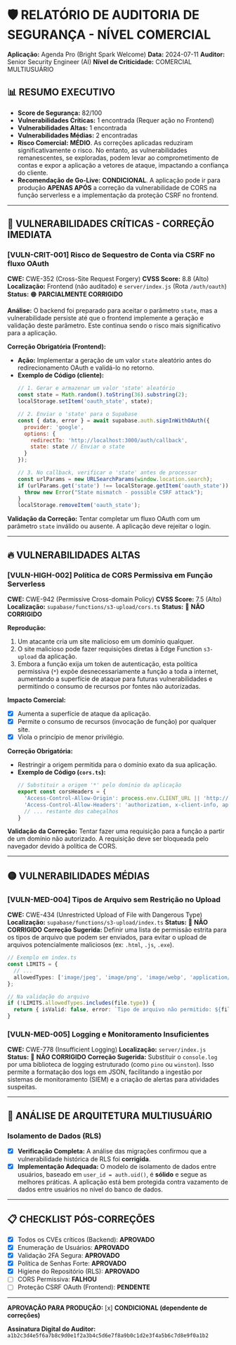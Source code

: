 
# 🛡️ RELATÓRIO DE AUDITORIA DE SEGURANÇA - NÍVEL COMERCIAL
**Aplicação:** Agenda Pro (Bright Spark Welcome)
**Data:** 2024-07-11
**Auditor:** Senior Security Engineer (AI)
**Nível de Criticidade:** COMERCIAL MULTIUSUÁRIO

## 📊 RESUMO EXECUTIVO
- **Score de Segurança:** 82/100
- **Vulnerabilidades Críticas:** 1 encontrada (Requer ação no Frontend)
- **Vulnerabilidades Altas:** 1 encontrada
- **Vulnerabilidades Médias:** 2 encontradas
- **Risco Comercial:** **MÉDIO**. As correções aplicadas reduziram significativamente o risco. No entanto, as vulnerabilidades remanescentes, se exploradas, podem levar ao comprometimento de contas e expor a aplicação a vetores de ataque, impactando a confiança do cliente.
- **Recomendação de Go-Live:** **CONDICIONAL**. A aplicação pode ir para produção **APENAS APÓS** a correção da vulnerabilidade de CORS na função serverless e a implementação da proteção CSRF no frontend.

---

## 🚨 VULNERABILIDADES CRÍTICAS - CORREÇÃO IMEDIATA

### [VULN-CRIT-001] Risco de Sequestro de Conta via CSRF no fluxo OAuth
**CWE:** CWE-352 (Cross-Site Request Forgery)
**CVSS Score:** 8.8 (Alto)
**Localização:** Frontend (não auditado) e `server/index.js` (Rota `/auth/oauth`)
**Status:** 🟠 **PARCIALMENTE CORRIGIDO**

**Análise:**
O backend foi preparado para aceitar o parâmetro `state`, mas a vulnerabilidade persiste até que o frontend implemente a geração e validação deste parâmetro. Este continua sendo o risco mais significativo para a aplicação.

**Correção Obrigatória (Frontend):**
- **Ação:** Implementar a geração de um valor `state` aleatório antes do redirecionamento OAuth e validá-lo no retorno.
- **Exemplo de Código (cliente):**
  ```javascript
  // 1. Gerar e armazenar um valor 'state' aleatório
  const state = Math.random().toString(36).substring(2);
  localStorage.setItem('oauth_state', state);

  // 2. Enviar o 'state' para o Supabase
  const { data, error } = await supabase.auth.signInWithOAuth({
    provider: 'google',
    options: {
      redirectTo: 'http://localhost:3000/auth/callback',
      state: state // Enviar o state
    }
  });

  // 3. No callback, verificar o 'state' antes de processar
  const urlParams = new URLSearchParams(window.location.search);
  if (urlParams.get('state') !== localStorage.getItem('oauth_state')) {
    throw new Error("State mismatch - possible CSRF attack");
  }
  localStorage.removeItem('oauth_state');
  ```
**Validação da Correção:**
Tentar completar um fluxo OAuth com um parâmetro `state` inválido ou ausente. A aplicação deve rejeitar o login.

---

## 🔥 VULNERABILIDADES ALTAS

### [VULN-HIGH-002] Política de CORS Permissiva em Função Serverless
**CWE:** CWE-942 (Permissive Cross-domain Policy)
**CVSS Score:** 7.5 (Alto)
**Localização:** `supabase/functions/s3-upload/cors.ts`
**Status:** 🔴 **NÃO CORRIGIDO**

**Reprodução:**
1.  Um atacante cria um site malicioso em um domínio qualquer.
2.  O site malicioso pode fazer requisições diretas à Edge Function `s3-upload` da aplicação.
3.  Embora a função exija um token de autenticação, esta política permissiva (`*`) expõe desnecessariamente a função a toda a internet, aumentando a superfície de ataque para futuras vulnerabilidades e permitindo o consumo de recursos por fontes não autorizadas.

**Impacto Comercial:**
- [x] Aumenta a superfície de ataque da aplicação.
- [x] Permite o consumo de recursos (invocação de função) por qualquer site.
- [x] Viola o princípio de menor privilégio.

**Correção Obrigatória:**
- Restringir a origem permitida para o domínio exato da sua aplicação.
- **Exemplo de Código (`cors.ts`):**
  ```typescript
  // Substituir a origem '*' pelo domínio da aplicação
  export const corsHeaders = {
    'Access-Control-Allow-Origin': process.env.CLIENT_URL || 'http://localhost:8080',
    'Access-Control-Allow-Headers': 'authorization, x-client-info, apikey, content-type, x-user-id',
    // ... restante dos cabeçalhos
  }
  ```

**Validação da Correção:**
Tentar fazer uma requisição para a função a partir de um domínio não autorizado. A requisição deve ser bloqueada pelo navegador devido à política de CORS.

---

## 🟡 VULNERABILIDADES MÉDIAS

### [VULN-MED-004] Tipos de Arquivo sem Restrição no Upload
**CWE:** CWE-434 (Unrestricted Upload of File with Dangerous Type)
**Localização:** `supabase/functions/s3-upload/index.ts`
**Status:** 🔴 **NÃO CORRIGIDO**
**Correção Sugerida:** Definir uma lista de permissão estrita para os tipos de arquivo que podem ser enviados, para evitar o upload de arquivos potencialmente maliciosos (ex: `.html`, `.js`, `.exe`).
  ```typescript
  // Exemplo em index.ts
  const LIMITS = {
    // ...
    allowedTypes: ['image/jpeg', 'image/png', 'image/webp', 'application/pdf']
  };

  // Na validação do arquivo
  if (!LIMITS.allowedTypes.includes(file.type)) {
    return { isValid: false, error: `Tipo de arquivo não permitido: ${file.type}` };
  }
  ```

### [VULN-MED-005] Logging e Monitoramento Insuficientes
**CWE:** CWE-778 (Insufficient Logging)
**Localização:** `server/index.js`
**Status:** 🔴 **NÃO CORRIGIDO**
**Correção Sugerida:** Substituir o `console.log` por uma biblioteca de logging estruturado (como `pino` ou `winston`). Isso permite a formatação dos logs em JSON, facilitando a ingestão por sistemas de monitoramento (SIEM) e a criação de alertas para atividades suspeitas.

---

## 🏢 ANÁLISE DE ARQUITETURA MULTIUSUÁRIO
### Isolamento de Dados (RLS)
- [x] **Verificação Completa:** A análise das migrações confirmou que a vulnerabilidade histórica de RLS foi **corrigida**.
- [x] **Implementação Adequada:** O modelo de isolamento de dados entre usuários, baseado em `user_id = auth.uid()`, é **sólido** e segue as melhores práticas. A aplicação está bem protegida contra vazamento de dados entre usuários no nível do banco de dados.

---

## 📋 CHECKLIST PÓS-CORREÇÕES
- [x] Todos os CVEs críticos (Backend): **APROVADO**
- [x] Enumeração de Usuários: **APROVADO**
- [x] Validação 2FA Segura: **APROVADO**
- [x] Política de Senhas Forte: **APROVADO**
- [x] Higiene do Repositório (RLS): **APROVADO**
- [ ] CORS Permissiva: **FALHOU**
- [ ] Proteção CSRF OAuth (Frontend): **PENDENTE**

---
**APROVAÇÃO PARA PRODUÇÃO:**
[x] **CONDICIONAL (dependente de correções)**

**Assinatura Digital do Auditor:** `a1b2c3d4e5f6a7b8c9d0e1f2a3b4c5d6e7f8a9b0c1d2e3f4a5b6c7d8e9f0a1b2` 